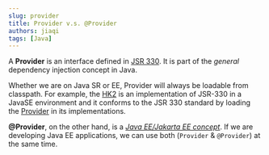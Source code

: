 ```yaml
---
slug: provider
title: Provider v.s. @Provider
authors: jiaqi
tags: [Java]
---
```


[//]: # (Copyright 2025 Jiaqi Liu. All rights reserved.)

[//]: # (Licensed under the Apache License, Version 2.0 &#40;the "License"&#41;;)
[//]: # (you may not use this file except in compliance with the License.)
[//]: # (You may obtain a copy of the License at)

[//]: # (    http://www.apache.org/licenses/LICENSE-2.0)

[//]: # (Unless required by applicable law or agreed to in writing, software)
[//]: # (distributed under the License is distributed on an "AS IS" BASIS,)
[//]: # (WITHOUT WARRANTIES OR CONDITIONS OF ANY KIND, either express or implied.)
[//]: # (See the License for the specific language governing permissions and)
[//]: # (limitations under the License.)

<!--truncate-->

A **Provider** is an interface defined in [JSR 330][JSR 330 Provider]. It is part of the _general_ dependency
injection concept in Java.

Whether we are on Java SR or EE, Provider will always be loadable from classpath. For example, the [HK2] is an
implementation of JSR-330 in a JavaSE environment and it conforms to the JSR 330 standard by loading the
[Provider][JSR 330 Provider] in its implementations.

**@Provider**, on the other hand, is a
[_Java EE/Jakarta EE concept_](https://github.com/jakartaee/rest/blob/master/jaxrs-api/src/main/java/jakarta/ws/rs/ext/Provider.java).
If we are developing Java EE applications, we can use both (`Provider` & `@Provider`) at the same time.

[JSR 330 Provider]: https://qubitpi.github.io/javax-inject/api/javax/inject/Provider.html
[HK2]: https://qubitpi.github.io/glassfish-hk2/
